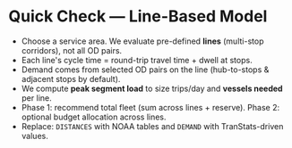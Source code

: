 
# Quick Check — Line-Based Model
- Choose a service area. We evaluate pre-defined **lines** (multi-stop corridors), not all OD pairs.
- Each line's cycle time = round-trip travel time + dwell at stops.
- Demand comes from selected OD pairs on the line (hub-to-stops & adjacent stops by default).
- We compute **peak segment load** to size trips/day and **vessels needed** per line.
- Phase 1: recommend total fleet (sum across lines + reserve). Phase 2: optional budget allocation across lines.
- Replace: `DISTANCES` with NOAA tables and `DEMAND` with TranStats-driven values.
